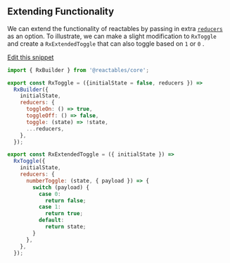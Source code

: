 ## Extending Functionality

We can extend the functionality of reactables by passing in extra [`reducers`](/reactables/references/core-api#rx-config) as an option. To illustrate, we can make a slight modification to `RxToggle` and create a `RxExtendedToggle` that can also toggle based on `1` or `0` .

<a class="mb-3 d-block" href="https://github.com/reactables/reactables/edit/main/docs/src/content/guides/examples/extending-functionality.md" target="_blank" rel="noreferrer">
  Edit this snippet <i class="fa fa-edit"></i>
</a>

```javascript
import { RxBuilder } from '@reactables/core';

export const RxToggle = ({initialState = false, reducers }) =>
  RxBuilder({
    initialState,
    reducers: {
      toggleOn: () => true,
      toggleOff: () => false,
      toggle: (state) => !state,
      ...reducers,
    },
  });

export const RxExtendedToggle = ({ initialState }) =>
  RxToggle({
    initialState,
    reducers: {
      numberToggle: (state, { payload }) => {
        switch (payload) {
          case 0:
            return false;
          case 1:
            return true;
          default:
            return state;
        }
      },
    },
  });

```